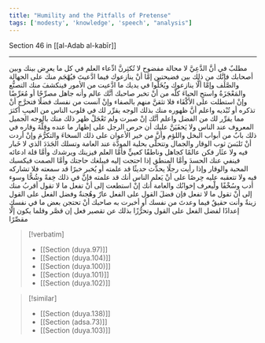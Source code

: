 ```yaml
---
title: "Humility and the Pitfalls of Pretense"
tags: ['modesty', 'knowledge', 'speech', "analysis"]
---
```


 Section 46 in [[al-Adab al-kabīr]]

---
مطلبٌ في أنَّ الدَّعِيَّ لا محالة مفضوح لا تُكثِرنَّ ادِّعاء العلم في كل ما يعرِض بينك وبين أصحابك فإنَّك من ذلك بين فضيحتين إمَّا أنْ ينازعوك فيما ادَّعيتَ فيُهْجَم منك على الجهالة والصَّلَف  وإمَّا ألَّا ينازعوك ويُخَلُّوا في يديك ما ادَّعيت من الأمور فينكشفَ منك التصنُّع والمَعْجَزَةُ  واستحِ الحياءَ كلَّه من أنْ تخبر صاحبك أنَّك عالم وأنه جاهل مصرِّحًا أو مُعَرِّضًا  وإنْ استطلت على الأكْفَاء فلا تثقنَّ منهم بالصفاء  وإنْ آنست من نفسك فضلًا فتحرَّج أنْ تذكره أو تُبْديه واعلم أنَّ ظهوره منك بذلك الوجه يقرِّر لك في قلوب الناس من العيبِ أكثرَ مما يقرِّر لك من الفضل  واعلم أنَّك إنْ صبرت ولم تَعْجَلْ ظهر ذلك منك بالوجه الجميل المعروف عند الناس  ولا يَخفَيَنَّ عليك أن حرص الرجل على إظهار ما عنده وقِلَّةَ وقاره في ذلك بابٌ من أبواب البخل واللؤم  وأنَّ من خير الأعوان على ذلك السخاءَ والتكرُّمَ  وإنْ أردت أنْ تَلبَسَ ثوب الوقار والجمال وتتحلَّى بحلية المودَّة عند العامة وتسلك الجَدَدَ الذي لا خَبار فيه ولا عثَار فكن عالمًا كجاهل وناطقًا كعييٍّ  فأمَّا العلم فيزينك ويرشدك وأمَّا قلة ادعائه فينفي عنك الحسدَ وأمَّا المنطق إذا احتجت إليه فيبلغك حاجتك وأمَّا الصمت فيكسبك المحبة والوقار  وإذا رأيت رجلًا يحدِّث حديثًا قد علمته أو يُخبر خبرًا قد سمعته فلا تشاركه فيه ولا تتعقبه عليه حِرصًا على أنْ يَعلم الناس أنك قد علمته فإنَّ في ذلك خِفةً وشُحًّا وسوء أدب وسُخْفًا  ولْيعرف إخوانُك والعامة أنك إنْ استطعت إلى أنْ تفعل ما لا تقول أقربُ منك إلى أنْ تقول ما لا تفعل  فإن فضلَ القول على الفعل عارٌ وهُجنةٌ وفضل الفعل على القول زينةٌ  وأنت حقيقٌ فيما وعدتَ من نفسك أو أخبرت به صاحبك أنْ تحتجن بعض ما في نفسك إعدادًا لفضل الفعل على القول وتحرُّزًا بذلك عن تقصير فعل إن قصَّر وقلما يكون إلَّا مقصِّرًا

> [!verbatim]
> - [[Section (duya.97)]]
> - [[Section (duya.104)]]
> - [[Section (duya.100)]]
> - [[Section (duya.101)]]
> - [[Section (duya.102)]]

> [!similar]
> - [[Section (duya.138)]]
> - [[Section (adsa.73)]]
> - [[Section (duya.103)]]
